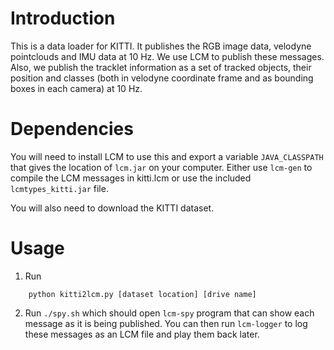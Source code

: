 Introduction
============

This is a data loader for KITTI. It publishes the RGB image data, velodyne pointclouds and IMU
data at 10 Hz. We use LCM to publish these messages. Also, we publish the tracklet information
as a set of tracked objects, their position and classes (both in velodyne coordinate frame and as
bounding boxes in each camera) at 10 Hz.

Dependencies
============

You will need to install LCM to use this and export a variable ``JAVA_CLASSPATH`` that gives the
location of ``lcm.jar`` on your computer. Either use ``lcm-gen`` to compile the LCM messages in
kitti.lcm or use the included ``lcmtypes_kitti.jar`` file.

You will also need to download the KITTI dataset.

Usage
=====

1. Run

```
    python kitti2lcm.py [dataset location] [drive name]
```

2. Run ``./spy.sh`` which should open ``lcm-spy`` program that can show each message as it is being published.
You can then run ``lcm-logger`` to log these messages as an LCM file and play them back later.



